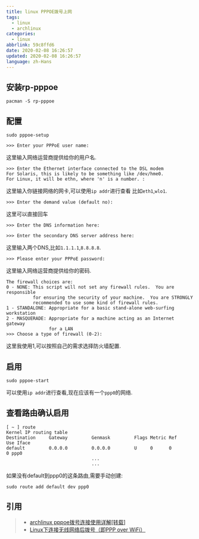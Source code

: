 ```yaml
---
title: linux PPPOE拨号上网
tags:
  - linux
  - archlinux
categories:
  - linux
abbrlink: 59c8ffd6
date: 2020-02-08 16:26:57
updated: 2020-02-08 16:26:57
language: zh-Hans
---
```

## 安装rp-pppoe

```shell
pacman -S rp-pppoe
```

## 配置

```shell
sudo pppoe-setup
```

```shell
>>> Enter your PPPoE user name:
```

这里输入网络运营商提供给你的用户名.
<!--more-->
```shell
>>> Enter the Ethernet interface connected to the DSL modem
For Solaris, this is likely to be something like /dev/hme0.
For Linux, it will be ethn, where 'n' is a number. :
```

这里输入你链接网络的网卡,可以使用`ip addr`进行查看 比如`eth1`,`wlo1`.

```shell
>>> Enter the demand value (default no):
```

这里可以直接回车

```shell
>>> Enter the DNS information here:
```

```shell
>>> Enter the secondary DNS server address here:
```

这里输入两个DNS,比如`1.1.1.1`,`8.8.8.8`.

```shell
>>> Please enter your PPPoE password:  
```

这里输入网络运营商提供给你的密码.

```shell
The firewall choices are:
0 - NONE: This script will not set any firewall rules.  You are responsible
          for ensuring the security of your machine.  You are STRONGLY
          recommended to use some kind of firewall rules.
1 - STANDALONE: Appropriate for a basic stand-alone web-surfing workstation
2 - MASQUERADE: Appropriate for a machine acting as an Internet gateway
                for a LAN
>>> Choose a type of firewall (0-2):
```

这里我使用1,可以按照自己的需求选择防火墙配置.

## 启用

```shell
sudo pppoe-start
```

可以使用`ip addr`进行查看,现在应该有一个`ppp0`的网络.

## 查看路由确认启用

```shell
[ ~ ] route
Kernel IP routing table
Destination     Gateway         Genmask         Flags Metric Ref    Use Iface
default         0.0.0.0         0.0.0.0         U     0      0        0 ppp0
                                ...
                                ...

```

如果没有default到ppp0的这条路由,需要手动创建:

```shell
sudo route add default dev ppp0
```

## 引用

> - [archlinux pppoe拨号连接使用详解[转载]](https://www.cnblogs.com/viusuangio/p/7112674.html)  
> - [Linux下连接无线网络后拨号（即PPP over WiFi）](https://www.librehat.com/guide-on-linux-ppp-over-wireless-network/)
